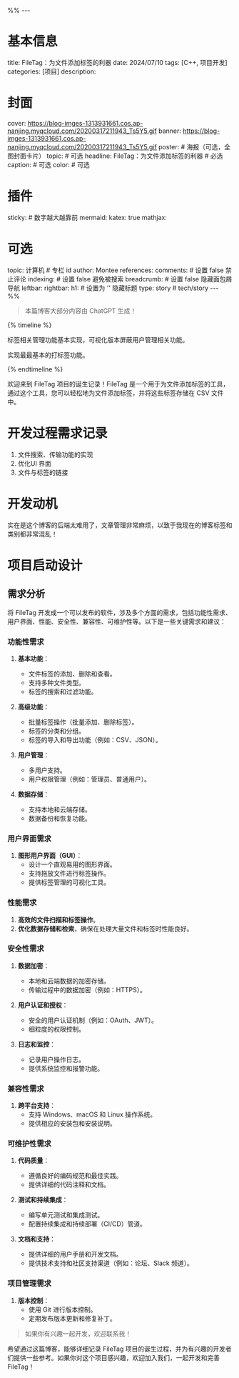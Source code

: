 %% ---
# 基本信息
title: FileTag：为文件添加标签的利器
date: 2024/07/10
tags: [C++, 项目开发]
categories: [项目]
description: 
# 封面
cover: https://blog-imges-1313931661.cos.ap-nanjing.myqcloud.com/20200317211943_Ts5Y5.gif
banner: https://blog-imges-1313931661.cos.ap-nanjing.myqcloud.com/20200317211943_Ts5Y5.gif
poster:  # 海报（可选，全图封面卡片）
  topic: # 可选
  headline:  FileTag：为文件添加标签的利器 # 必选
  caption:  # 可选
  color:  # 可选
# 插件
sticky: # 数字越大越靠前
mermaid:
katex: true
mathjax: 
# 可选
topic: 计算机 # 专栏 id
author: Montee
references:
comments: # 设置 false 禁止评论
indexing: # 设置 false 避免被搜索
breadcrumb: # 设置 false 隐藏面包屑导航
leftbar: 
rightbar:
h1: # 设置为 '' 隐藏标题
type: story # tech/story
--- %%

> 本篇博客大部分内容由 ChatGPT 生成！

{% timeline %}

<!-- node 2024 年 7 月 10 日 -->

标签相关管理功能基本实现，可视化版本屏蔽用户管理相关功能。

<!-- node 2024 年 7 月 10 日 -->

实现最最基本的打标签功能。

{% endtimeline %}

欢迎来到 FileTag 项目的诞生记录！FileTag 是一个用于为文件添加标签的工具，通过这个工具，您可以轻松地为文件添加标签，并将这些标签存储在 CSV 文件中。

# 开发过程需求记录
1. 文件搜索、传输功能的实现
2. 优化UI 界面
2. 文件与标签的链接

# 开发动机

实在是这个博客的后端太难用了，文章管理非常麻烦，以致于我现在的博客标签和类别都非常混乱！

# 项目启动设计
## 需求分析

将 FileTag 开发成一个可以发布的软件，涉及多个方面的需求，包括功能性需求、用户界面、性能、安全性、兼容性、可维护性等。以下是一些关键需求和建议：

### 功能性需求

1. **基本功能**：
    - 文件标签的添加、删除和查看。
    - 支持多种文件类型。
    - 标签的搜索和过滤功能。

2. **高级功能**：
    - 批量标签操作（批量添加、删除标签）。
    - 标签的分类和分组。
    - 标签的导入和导出功能（例如：CSV、JSON）。

3. **用户管理**：
    - 多用户支持。
    - 用户权限管理（例如：管理员、普通用户）。

4. **数据存储**：
    - 支持本地和云端存储。
    - 数据备份和恢复功能。

### 用户界面需求

1. **图形用户界面（GUI）**：
    - 设计一个直观易用的图形界面。
    - 支持拖放文件进行标签操作。
    - 提供标签管理的可视化工具。

### 性能需求

1. **高效的文件扫描和标签操作**。
2. **优化数据存储和检索**，确保在处理大量文件和标签时性能良好。

### 安全性需求

1. **数据加密**：
    - 本地和云端数据的加密存储。
    - 传输过程中的数据加密（例如：HTTPS）。

2. **用户认证和授权**：
    - 安全的用户认证机制（例如：OAuth、JWT）。
    - 细粒度的权限控制。

3. **日志和监控**：
    - 记录用户操作日志。
    - 提供系统监控和报警功能。

### 兼容性需求

1. **跨平台支持**：
    - 支持 Windows、macOS 和 Linux 操作系统。
    - 提供相应的安装包和安装说明。

### 可维护性需求

1. **代码质量**：
    - 遵循良好的编码规范和最佳实践。
    - 提供详细的代码注释和文档。

2. **测试和持续集成**：
    - 编写单元测试和集成测试。
    - 配置持续集成和持续部署（CI/CD）管道。

3. **文档和支持**：
    - 提供详细的用户手册和开发文档。
    - 提供技术支持和社区支持渠道（例如：论坛、Slack 频道）。

### 项目管理需求

1. **版本控制**：
    - 使用 Git 进行版本控制。
    - 定期发布版本更新和修复补丁。

> 如果你有兴趣一起开发，欢迎联系我！

希望通过这篇博客，能够详细记录 FileTag 项目的诞生过程，并为有兴趣的开发者们提供一些参考。如果你对这个项目感兴趣，欢迎加入我们，一起开发和完善 FileTag！